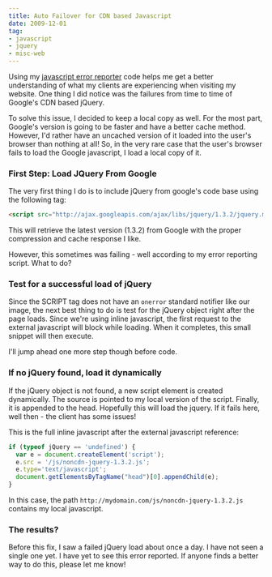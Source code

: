 ```yaml
---
title: Auto Failover for CDN based Javascript
date: 2009-12-01
tag:
- javascript
- jquery
- misc-web
---
```

Using my [javascript error reporter](/blog/2009/09/23/javascript-error-handler) code helps me get a better understanding of what my clients are experiencing when visiting my website.  One thing I did notice was the failures from time to time of Google's CDN based jQuery.

<!--more-->

To solve this issue, I decided to keep a local copy as well.  For the most part, Google's version is going to be faster and have a better cache method.  However, I'd rather have an uncached version of it loaded into the user's browser than nothing at all!  So, in the very rare case that the user's browser fails to load the Google javascript, I load a local copy of it.

### First Step: Load JQuery From Google

The very first thing I do is to include jQuery from google's code base using the following tag:

```html
<script src="http://ajax.googleapis.com/ajax/libs/jquery/1.3.2/jquery.min.js" type="text/javascript"></script>
```

This will retrieve the latest version (1.3.2) from Google with the proper compression and cache response I like.

However, this sometimes was failing - well according to my error reporting script.  What to do?

### Test for a successful load of jQuery

Since the SCRIPT tag does not have an `onerror` standard notifier like our image, the next best thing to do is test for the jQuery object right after the page loads.  Since we're using inline javascript, the first request to the external javascript will block while loading.  When it completes, this small snippet will then execute.

I'll jump ahead one more step though before code.

### If no jQuery found, load it dynamically

If the jQuery object is not found, a new script element is created dynamically.  The source is pointed to my local version of the script.  Finally, it is appended to the head.  Hopefully this will load the jquery.  If it fails here, well then - the client has some issues!

This is the full inline javascript after the external javascript reference:

```javascript
if (typeof jQuery == 'undefined') {
  var e = document.createElement('script');
  e.src = '/js/noncdn-jquery-1.3.2.js';
  e.type='text/javascript';
  document.getElementsByTagName("head")[0].appendChild(e);
}
```
    
In this case, the path `http://mydomain.com/js/noncdn-jquery-1.3.2.js` contains my local javascript.

### The results?

Before this fix, I saw a failed jQuery load about once a day.  I have not seen a single one yet.  I have yet to see this error reported.  If anyone finds a better way to do this, please let me know!
